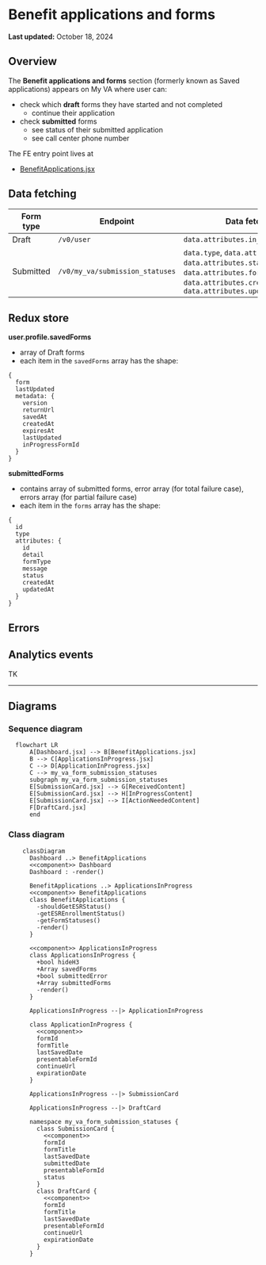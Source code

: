 # Benefit applications and forms

**Last updated:** October 18, 2024

## Overview

The **Benefit applications and forms** section (formerly known as Saved applications) appears on My VA where user can:

- check which **draft** forms they have started and not completed
  - continue their application
- check **submitted** forms 
  - see status of their submitted application
  - see call center phone number

The FE entry point lives at
- [BenefitApplications.jsx](https://github.com/department-of-veterans-affairs/vets-website/blob/main/src/applications/personalization/dashboard/components/benefit-application-drafts/BenefitApplications.jsx)

## Data fetching 

| Form type | Endpoint | Data fetched | Swagger link |
| -- | -- | -- | -- |
| Draft | `/v0/user` | `data.attributes.in_progress_forms` | [Link](https://department-of-veterans-affairs.github.io/va-digital-services-platform-docs/api-reference/#/user/getUser) |
| Submitted | `/v0/my_va/submission_statuses` | `data.type`, `data.attributes.id`, `data.attributes.status`, `data.attributes.form_type`, `data.attributes.created_at`, `data.attributes.updated_at` | [Link](https://department-of-veterans-affairs.github.io/va-digital-services-platform-docs/api-reference/#/my_va/getSubmissionStatuses) | 


## Redux store

**user.profile.savedForms**

- array of Draft forms 
- each item in the `savedForms` array has the shape:

```
{
  form
  lastUpdated
  metadata: {
    version
    returnUrl
    savedAt
    createdAt
    expiresAt
    lastUpdated
    inProgressFormId
  }
}
```

**submittedForms**

- contains array of submitted forms, error array (for total failure case), errors array (for partial failure case)
- each item in the `forms` array has the shape:

```
{
  id
  type
  attributes: {
    id
    detail
    formType
    message
    status
    createdAt
    updatedAt
  }
}
```

## Errors 

## Analytics events

TK

---

## Diagrams

### Sequence diagram
```mermaid
  flowchart LR
      A[Dashboard.jsx] --> B[BenefitApplications.jsx]
      B --> C[ApplicationsInProgress.jsx]
      C --> D[ApplicationInProgress.jsx]
      C --> my_va_form_submission_statuses
      subgraph my_va_form_submission_statuses
      E[SubmissionCard.jsx] --> G[ReceivedContent]
      E[SubmissionCard.jsx] --> H[InProgressContent]
      E[SubmissionCard.jsx] --> I[ActionNeededContent]
      F[DraftCard.jsx]
      end

```

### Class diagram
```mermaid
    classDiagram
      Dashboard ..> BenefitApplications
      <<component>> Dashboard
      Dashboard : -render()

      BenefitApplications ..> ApplicationsInProgress
      <<component>> BenefitApplications
      class BenefitApplications {
        -shouldGetESRStatus()
        -getESREnrollmentStatus()
        -getFormStatuses()
        -render()
      }
      
      <<component>> ApplicationsInProgress
      class ApplicationsInProgress {
        +bool hideH3
        +Array savedForms
        +bool submittedError
        +Array submittedForms
        -render()
      }

      ApplicationsInProgress --|> ApplicationInProgress

      class ApplicationInProgress {
        <<component>>
        formId
        formTitle
        lastSavedDate
        presentableFormId
        continueUrl
        expirationDate
      }

      ApplicationsInProgress --|> SubmissionCard

      ApplicationsInProgress --|> DraftCard 
      
      namespace my_va_form_submission_statuses { 
        class SubmissionCard {
          <<component>> 
          formId
          formTitle
          lastSavedDate
          submittedDate
          presentableFormId
          status
        }
        class DraftCard {
          <<component>> 
          formId
          formTitle
          lastSavedDate
          presentableFormId
          continueUrl
          expirationDate
        }
      }
```
